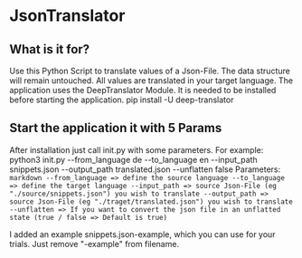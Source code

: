 # JsonTranslator

## What is it for?
Use this Python Script to translate values of a Json-File.
The data structure will remain untouched. All values are translated in your target language.
The application uses the DeepTranslator Module.
It is needed to be installed before starting the application.
pip install -U deep-translator

## Start the application it with 5 Params
After installation just call init.py with some parameters.
For example:
python3 init.py --from_language de --to_language en --input_path snippets.json --output_path translated.json --unflatten false
Parameters: 
           ```markdown
            --from_language => define the source language
            --to_language => define the target language
            --input_path => source Json-File (eg "./source/snippets.json") you wish to translate
            --output_path => source Json-File (eg "./traget/translated.json") you wish to translate
            --unflatten => If you want to convert the json file in an unflatted state (true / false => Default is true)
           ```


I added an example snippets.json-example, which you can use for your trials. Just remove "-example" from filename.
